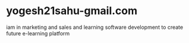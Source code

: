 # yogesh21sahu-gmail.com
iam in   marketing and sales and learning software development to create future e-learning platform
